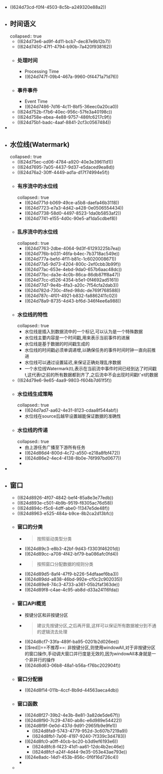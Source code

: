 - ((624d73cd-f0f4-4503-8c5b-a249320e88a2))
- ## 时间语义
  collapsed:: true
	- ((624d73e6-ad9f-4d11-bcb7-dec87e9b12b7))
	- ((624d7450-47f1-4794-b90b-7a420f938162))
	- ### 处理时间
		- Processing Time
		- ((624d747f-09b4-467a-9960-0f4471a71d76))
	- ### 事件事件
		- Event Time
		- ((624d7486-7d16-4c11-8bf5-36eec0a20ca0))
	- ((624d752b-f7b6-40ec-956c-57fe3a40198c))
	- ((624d758e-ebea-4e88-9757-486fc6217c9f))
	- ((624d75b1-badc-4aaf-8841-2cf3c0567484))
-
- ## 水位线(Watermark)
  collapsed:: true
	- ((624d75ec-cd06-4784-a920-40e3e39611d1))
	- ((624d7695-7a05-4437-9d37-e5daced9ea8d))
	- ((624d76a2-30ff-4449-ad1a-d17f74994e5f))
	- ### 有序流中的水位线
	  collapsed:: true
		- ((624d771d-b069-49ce-a5b8-daefa46b3118))
		- ((624d7723-e7a3-4d42-a428-0e0506554434))
		- ((624d7738-58d0-4497-8523-1da0b5853af2))
		- ((624d7741-e155-4d0c-90e5-af1da5cdbef8))
	- ### 乱序流中的水位线
	  collapsed:: true
		- ((624d7763-2dbe-4064-9d3f-61293225b7ea))
		- ((624d776b-b031-46fa-b4ec-7b3718ac549e))
		- ((624d777a-befd-4f11-b81c-1c6020008671))
		- ((624d77a5-9d73-4204-800c-2ef0cbb3b99f))
		- ((624d77ac-653e-4ebd-9da0-657b6aac48dc))
		- ((624d77bc-da3e-4c0b-86ca-86db87ff8a47))
		- ((624d77cc-d526-4354-b5e1-0f4692ad5161))
		- ((624d77d7-9e4b-4fa3-a20c-7f54cfa2dab3))
		- ((624d782d-730c-4fed-98dc-de769f768588))
		- ((624d787c-4f01-4921-b832-fa8862411c02))
		- ((624d78a9-8735-4d43-bf6d-346f4ee6a988))
	- ### 水位线的特性
	  collapsed:: true
		- 水位线是插入到数据流中的一个标记,可以认为是一个特殊数据
		- 水位线主要内容是一个时间戳,用来表示当前事件的进展
		- 水位线是基于数据的时间戳生成的
		- 水位线的时间戳必须单调递增,以确保任务的事件时间时钟一直向前推进
		- 水位线可以通过设置延迟,来保证正确处理乱序数据
		- 一个水位线Watermark(t),表示在当前流中事件时间已经到达了时间戳t,这代表t之前的所有数据都到齐了,之后流中不会出现时间戳t'≤t的数据
	- ((624d79e6-9e65-4aa9-9803-f604b7d61f5f))
	- ### 水位线生成策略
	  collapsed:: true
		- ((624d7ad7-aa62-4e31-8123-cdaa8f544abf))
		- 水位线在source后越早设置越能保证数据的准确性
	- ### 水位线的传递
	  collapsed:: true
		- 由上游任务广播至下游所有任务
		- ((624d86d4-800d-4c72-a550-e218a8fbf472))
		- ((624d86e2-4ec4-4138-8b0e-76f997bd0677))
		-
-
- ## 窗口
	- ((624d8926-4f07-4842-bef4-85a8e3e77edb))
	- ((624d893e-c501-4b9b-9519-f8305ac76d58))
	- ((624d894c-f5c6-4dff-abe0-11347e5de48f))
	- ((624d8963-e525-484a-b9ce-8b2ca2d13bfc))
	- ### 窗口的分类
		- > 按照驱动类型分类
		- ((624d89c3-e8b3-42bf-9d43-f3303f46201d))
		- ((624d89cc-a708-4f42-bf79-ba086afc0fd4))
		- > 按照窗口分配数据的规则分类
		- ((624d89d5-8af4-47f9-b226-54dfaaef6ba3))
		- ((624d89dd-a838-46bd-992e-cf0c2c902035))
		- ((624d89e8-74c3-4733-a361-05b2faf363de))
		- ((624d89f8-c4ae-4c95-ab8d-d33a24116fda))
	- ### 窗口API概览
		- 按键分区和非按键分区
		- > 建议先按键分区,之后再开窗,这样可以保证所有数据被分到不通的逻辑流去处理
		- ((624d8cf7-33fa-489f-ba95-0201b2d026ee))
		- [[$red]]==不推荐==: 非按键分区,则使用windowAll,对于非按键分区的窗口操作,手动调大窗口并行度是无效的,因为windowAll本身就是一个非并行的操作
		- ((624d8d63-06b8-48a1-b56a-f76bc202904f))
	- ### 窗口分配器
		- ((624d8f14-011b-4ccf-8b9d-44563aeca4db))
	- ### 窗口函数
		- ((624d8f27-39b2-4e3b-8e81-3a82de5de67f))
		- ((624d8f90-7c29-4740-ab8c-e6d989e54422))
		- ((624d8f9f-0e0d-437d-9d91-2965fb9e9fe1))
			- ((624d8fa9-5743-4779-952d-3c607b7219a9))
			- ((624d8fb1-7a06-4197-9240-7f339c3d4783))
		- ((624d8fc0-a0ff-40cb-bc20-b3d9ef6193e6))
			- ((624d8fc8-f423-41d1-aa61-12dc4b2ec46e))
			- ((624d8fcf-a24f-4d44-9e35-053e43ae793e))
		- ((624e8adc-14d1-453b-856c-0f6f16d726c4))
		-
	-